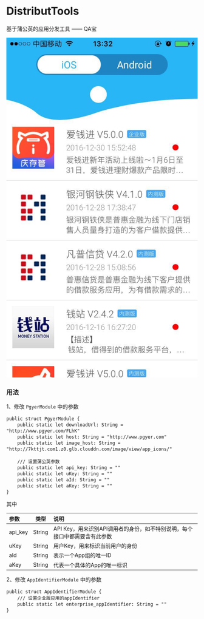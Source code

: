 # DistributTools

基于蒲公英的应用分发工具 —— QA宝

![demo](./WechatIMG393.jpeg)

### 用法

1、修改 ```PgyerModule``` 中的参数

```
public struct PgyerModule {
    public static let downloadUrl: String = "http://www.pgyer.com/FLhK"
    public static let host: String = "http://www.pgyer.com"
    public static let image_host: String = "http://7kttjt.com1.z0.glb.clouddn.com/image/view/app_icons/"
    
    /// 设置蒲公英参数
    public static let api_key: String = ""
    public static let uKey: String = ""
    public static let aId: String = ""
    public static let aKey: String = ""
}

```
其中

| 参数  | 类型  | 说明 |
|:------------- |:---------------:| :------------- |
| api_key       | String | API Key，用来识别API调用者的身份，如不特别说明，每个接口中都需要含有此参数   |
| uKey          | String | 用户Key，用来标识当前用户的身份 |
| aId           | String | 表示一个App组的唯一ID |
| aKey          | String | 代表一个具体的App的唯一标识 |

2、修改 ```AppIdentifierModule``` 中的参数

```
public struct AppIdentifierModule {
    /// 设置企业版应用的appIdentifier
    public static let enterprise_appIdentifier: String = ""
}

```